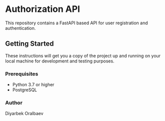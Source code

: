 # Authorization API

This repository contains a FastAPI based API for user registration and authentication.

## Getting Started

These instructions will get you a copy of the project up and running on your local machine for development and testing purposes.

### Prerequisites

- Python 3.7 or higher
- PostgreSQL

### Author

Diyarbek Oralbaev
